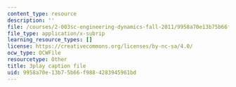 ```yaml
---
content_type: resource
description: ''
file: /courses/2-003sc-engineering-dynamics-fall-2011/9958a70e13b75b66f9884283945961bd_jROTMB142T0.srt
file_type: application/x-subrip
learning_resource_types: []
license: https://creativecommons.org/licenses/by-nc-sa/4.0/
ocw_type: OCWFile
resourcetype: Other
title: 3play caption file
uid: 9958a70e-13b7-5b66-f988-4283945961bd
---
```


